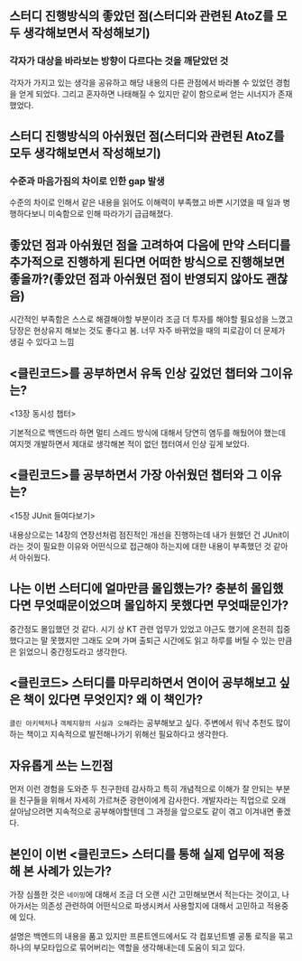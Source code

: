 ## 스터디 진행방식의 좋았던 점(스터디와 관련된 AtoZ를 모두 생각해보면서 작성해보기)

### 각자가 대상을 바라보는 방향이 다르다는 것을 깨닫았던 것

각자가 가지고 있는 생각을 공유하고 해당 내용의 다른 관점에서 바라볼 수 있었던 경험을 얻게 되었다. 그리고 혼자하면 나태해질 수 있지만 같이 함으로써 얻는 시너지가 존재했었다.

## 스터디 진행방식의 아쉬웠던 점(스터디와 관련된 AtoZ를 모두 생각해보면서 작성해보기)

### 수준과 마음가짐의 차이로 인한 gap 발생

수준의 차이로 인해서 같은 내용을 읽어도 이해력이 부족했고 바쁜 시기였을 때 일과 병행하다보니 미숙함으로 인해 따라가기 급급해졌다.

## 좋았던 점과 아쉬웠던 점을 고려하여 다음에 만약 스터디를 추가적으로 진행하게 된다면 어떠한 방식으로 진행해보면 좋을까?(좋았던 점과 아쉬웠던 점이 반영되지 않아도 괜찮음)

시간적인 부족함은 스스로 해결해야할 부분이라 조금 더 투자를 해야할 필요성을 느꼈고 당장은 현상유지 해보는 것도 좋다고 봄. 너무 자주 바뀌었을 때의 피로감이 더 문제가 생길 수 있다고 느낌

## <클린코드>를 공부하면서 유독 인상 깊었던 챕터와 그이유는?

<13장 동시성 챕터>

기본적으로 백엔드라 하면 멀티 스레드 방식에 대해서 당연히 염두를 해뒀어야 했는데 여지껏 개발하면서 제대로 생각해본 적이 없던 챕터여서 인상 깊게 보았다.

## <클린코드>를 공부하면서 가장 아쉬웠던 챕터와 그 이유는?

<15장 JUnit 들여다보기>

내용상으로는 14장의 연장선처럼 점진적인 개선을 진행하는데 내가 원했던 건 JUnit이라는 것이 필요한 이유와 어떤식으로 접근해야 하는지에 대한 내용이 부족했던 것 같아서 아쉬웠다. 

## 나는 이번 스터디에 얼마만큼 몰입했는가? 충분히 몰입했다면 무엇때문이었으며 몰입하지 못했다면 무엇때문인가?

중간정도 몰입했던 것 같다. 시기 상 KT 관련 업무가 있었고 야근도 했기에 온전히 집중했다고는 말 못했지만 그래도 오며 가며 출퇴근 시간에도 읽고 하루를 버틸 수 있는 만큼은 읽었으니 중간정도라고 생각한다.

## <클린코드> 스터디를 마무리하면서 연이어 공부해보고 싶은 책이 있다면 무엇인지? 왜 이 책인가?

`클린 아키텍처`나 `객체지향의 사실과 오해`라는 공부해보고 싶다. 주변에서 워낙 추천도 많이하는 책이고 지속적으로 발전해나가기 위해선 필요하다고 생각한다.

## 자유롭게 쓰는 느낀점

먼저 이런 경험을 도와준 두 친구한테 감사하고 특히 개념적으로 이해가 잘 안되는 부분을 친구들을 위해서 자세히 가르쳐준 광현이에게 감사한다. 개발자라는 직업으로 오래 살아남으려면 지속적으로 공부해야할텐데 그 과정을 앞으로도 같이 겪고 이겨내면 좋겠다.

## 본인이 이번 <클린코드> 스터디를 통해 실제 업무에 적용해 본 사례가 있는가?

가장 심플한 것은 `네이밍`에 대해서 조금 더 오랜 시간 고민해보면서 적는다는 것이고, 나아가서는 의존성 관련하여 어떤식으로 파생시켜서 사용할지에 대해서 고민하고 적용중에 있다.

설명은 백엔드의 내용을 품고 있지만 프론트엔드에서도 각 컴포넌트별 공통 로직을 묶고 하나의 부모타입으로 묶어버리는 역할을 생각해내는데 도움이 되고 있다.
